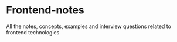 # Frontend-notes
All the notes, concepts, examples and interview questions related to frontend technologies
